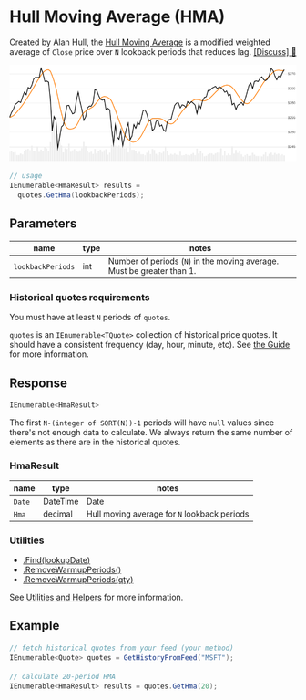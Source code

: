 ﻿# Hull Moving Average (HMA)

Created by Alan Hull, the [Hull Moving Average](https://alanhull.com/hull-moving-average) is a modified weighted average of `Close` price over `N` lookback periods that reduces lag.
[[Discuss] :speech_balloon:](https://github.com/DaveSkender/Stock.Indicators/discussions/252 "Community discussion about this indicator")

![image](chart.png)

```csharp
// usage
IEnumerable<HmaResult> results =
  quotes.GetHma(lookbackPeriods);  
```

## Parameters

| name | type | notes
| -- |-- |--
| `lookbackPeriods` | int | Number of periods (`N`) in the moving average.  Must be greater than 1.

### Historical quotes requirements

You must have at least `N` periods of `quotes`.

`quotes` is an `IEnumerable<TQuote>` collection of historical price quotes.  It should have a consistent frequency (day, hour, minute, etc).  See [the Guide](../../docs/GUIDE.md#historical-quotes) for more information.

## Response

```csharp
IEnumerable<HmaResult>
```

The first `N-(integer of SQRT(N))-1` periods will have `null` values since there's not enough data to calculate.  We always return the same number of elements as there are in the historical quotes.

### HmaResult

| name | type | notes
| -- |-- |--
| `Date` | DateTime | Date
| `Hma` | decimal | Hull moving average for `N` lookback periods

### Utilities

- [.Find(lookupDate)](../../docs/UTILITIES.md#find-indicator-result-by-date)
- [.RemoveWarmupPeriods()](../../docs/UTILITIES.md#remove-warmup-periods)
- [.RemoveWarmupPeriods(qty)](../../docs/UTILITIES.md#remove-warmup-periods)

See [Utilities and Helpers](../../docs/UTILITIES.md#content) for more information.

## Example

```csharp
// fetch historical quotes from your feed (your method)
IEnumerable<Quote> quotes = GetHistoryFromFeed("MSFT");

// calculate 20-period HMA
IEnumerable<HmaResult> results = quotes.GetHma(20);
```
